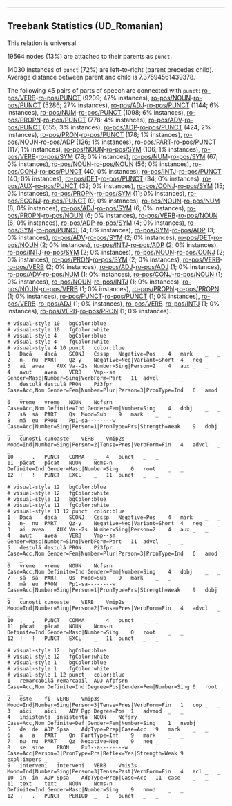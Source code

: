 

--------------------------------------------------------------------------------

## Treebank Statistics (UD_Romanian)

This relation is universal.

19564 nodes (13%) are attached to their parents as `punct`.

14030 instances of `punct` (72%) are left-to-right (parent precedes child).
Average distance between parent and child is 7.37594561439378.

The following 45 pairs of parts of speech are connected with `punct`: [ro-pos/VERB]()-[ro-pos/PUNCT]() (9209; 47% instances), [ro-pos/NOUN]()-[ro-pos/PUNCT]() (5286; 27% instances), [ro-pos/ADJ]()-[ro-pos/PUNCT]() (1144; 6% instances), [ro-pos/NUM]()-[ro-pos/PUNCT]() (1098; 6% instances), [ro-pos/PROPN]()-[ro-pos/PUNCT]() (778; 4% instances), [ro-pos/ADV]()-[ro-pos/PUNCT]() (655; 3% instances), [ro-pos/ADP]()-[ro-pos/PUNCT]() (424; 2% instances), [ro-pos/PRON]()-[ro-pos/PUNCT]() (178; 1% instances), [ro-pos/NOUN]()-[ro-pos/ADP]() (126; 1% instances), [ro-pos/PART]()-[ro-pos/PUNCT]() (117; 1% instances), [ro-pos/NOUN]()-[ro-pos/SYM]() (106; 1% instances), [ro-pos/VERB]()-[ro-pos/SYM]() (78; 0% instances), [ro-pos/NUM]()-[ro-pos/SYM]() (67; 0% instances), [ro-pos/NOUN]()-[ro-pos/NOUN]() (56; 0% instances), [ro-pos/CONJ]()-[ro-pos/PUNCT]() (40; 0% instances), [ro-pos/INTJ]()-[ro-pos/PUNCT]() (40; 0% instances), [ro-pos/DET]()-[ro-pos/PUNCT]() (34; 0% instances), [ro-pos/AUX]()-[ro-pos/PUNCT]() (32; 0% instances), [ro-pos/CONJ]()-[ro-pos/SYM]() (15; 0% instances), [ro-pos/PROPN]()-[ro-pos/SYM]() (11; 0% instances), [ro-pos/SCONJ]()-[ro-pos/PUNCT]() (9; 0% instances), [ro-pos/NOUN]()-[ro-pos/NUM]() (8; 0% instances), [ro-pos/ADJ]()-[ro-pos/SYM]() (6; 0% instances), [ro-pos/PROPN]()-[ro-pos/NOUN]() (6; 0% instances), [ro-pos/VERB]()-[ro-pos/NOUN]() (6; 0% instances), [ro-pos/ADP]()-[ro-pos/SYM]() (4; 0% instances), [ro-pos/SYM]()-[ro-pos/PUNCT]() (4; 0% instances), [ro-pos/SYM]()-[ro-pos/ADP]() (3; 0% instances), [ro-pos/ADV]()-[ro-pos/SYM]() (2; 0% instances), [ro-pos/DET]()-[ro-pos/NOUN]() (2; 0% instances), [ro-pos/INTJ]()-[ro-pos/ADP]() (2; 0% instances), [ro-pos/INTJ]()-[ro-pos/SYM]() (2; 0% instances), [ro-pos/NOUN]()-[ro-pos/CONJ]() (2; 0% instances), [ro-pos/PRON]()-[ro-pos/SYM]() (2; 0% instances), [ro-pos/VERB]()-[ro-pos/VERB]() (2; 0% instances), [ro-pos/ADJ]()-[ro-pos/ADJ]() (1; 0% instances), [ro-pos/ADV]()-[ro-pos/NUM]() (1; 0% instances), [ro-pos/CONJ]()-[ro-pos/NOUN]() (1; 0% instances), [ro-pos/NOUN]()-[ro-pos/INTJ]() (1; 0% instances), [ro-pos/NOUN]()-[ro-pos/VERB]() (1; 0% instances), [ro-pos/PROPN]()-[ro-pos/PROPN]() (1; 0% instances), [ro-pos/PUNCT]()-[ro-pos/PUNCT]() (1; 0% instances), [ro-pos/VERB]()-[ro-pos/ADJ]() (1; 0% instances), [ro-pos/VERB]()-[ro-pos/INTJ]() (1; 0% instances), [ro-pos/VERB]()-[ro-pos/PRON]() (1; 0% instances).


~~~ conllu
# visual-style 10	bgColor:blue
# visual-style 10	fgColor:white
# visual-style 4	bgColor:blue
# visual-style 4	fgColor:white
# visual-style 4 10 punct	color:blue
1	Dacă	dacă	SCONJ	Csssp	Negative=Pos	4	mark	_	_
2	n-	nu	PART	Qz-y	Negative=Neg|Variant=Short	4	neg	_	_
3	ai	avea	AUX	Va--2s	Number=Sing|Person=2	4	aux	_	_
4	avut	avea	VERB	Vmp--sm	Gender=Masc|Number=Sing|VerbForm=Part	11	advcl	_	_
5	destulă	destulă	PRON	Pi3fpr	Case=Acc,Nom|Gender=Fem|Number=Plur|Person=3|PronType=Ind	6	amod	_	_
6	vreme	vreme	NOUN	Ncfsrn	Case=Acc,Nom|Definite=Ind|Gender=Fem|Number=Sing	4	dobj	_	_
7	să	să	PART	Qs	Mood=Sub	9	mark	_	_
8	mă	eu	PRON	Pp1-sa--------w	Case=Acc|Number=Sing|Person=1|PronType=Prs|Strength=Weak	9	dobj	_	_
9	cunoști	cunoaște	VERB	Vmip2s	Mood=Ind|Number=Sing|Person=2|Tense=Pres|VerbForm=Fin	4	advcl	_	_
10	,	,	PUNCT	COMMA	_	4	punct	_	_
11	păcat	păcat	NOUN	Ncms-n	Definite=Ind|Gender=Masc|Number=Sing	0	root	_	_
12	!	!	PUNCT	EXCL	_	11	punct	_	_

~~~


~~~ conllu
# visual-style 12	bgColor:blue
# visual-style 12	fgColor:white
# visual-style 11	bgColor:blue
# visual-style 11	fgColor:white
# visual-style 11 12 punct	color:blue
1	Dacă	dacă	SCONJ	Csssp	Negative=Pos	4	mark	_	_
2	n-	nu	PART	Qz-y	Negative=Neg|Variant=Short	4	neg	_	_
3	ai	avea	AUX	Va--2s	Number=Sing|Person=2	4	aux	_	_
4	avut	avea	VERB	Vmp--sm	Gender=Masc|Number=Sing|VerbForm=Part	11	advcl	_	_
5	destulă	destulă	PRON	Pi3fpr	Case=Acc,Nom|Gender=Fem|Number=Plur|Person=3|PronType=Ind	6	amod	_	_
6	vreme	vreme	NOUN	Ncfsrn	Case=Acc,Nom|Definite=Ind|Gender=Fem|Number=Sing	4	dobj	_	_
7	să	să	PART	Qs	Mood=Sub	9	mark	_	_
8	mă	eu	PRON	Pp1-sa--------w	Case=Acc|Number=Sing|Person=1|PronType=Prs|Strength=Weak	9	dobj	_	_
9	cunoști	cunoaște	VERB	Vmip2s	Mood=Ind|Number=Sing|Person=2|Tense=Pres|VerbForm=Fin	4	advcl	_	_
10	,	,	PUNCT	COMMA	_	4	punct	_	_
11	păcat	păcat	NOUN	Ncms-n	Definite=Ind|Gender=Masc|Number=Sing	0	root	_	_
12	!	!	PUNCT	EXCL	_	11	punct	_	_

~~~


~~~ conllu
# visual-style 12	bgColor:blue
# visual-style 12	fgColor:white
# visual-style 1	bgColor:blue
# visual-style 1	fgColor:white
# visual-style 1 12 punct	color:blue
1	remarcabilă	remarcabil	ADJ	Afpfsrn	Case=Acc,Nom|Definite=Ind|Degree=Pos|Gender=Fem|Number=Sing	0	root	_	_
2	este	fi	VERB	Vmip3s	Mood=Ind|Number=Sing|Person=3|Tense=Pres|VerbForm=Fin	1	cop	_	_
3	aici	aici	ADV	Rgp	Degree=Pos	1	advmod	_	_
4	insistența	insistență	NOUN	Ncfsry	Case=Acc,Nom|Definite=Def|Gender=Fem|Number=Sing	1	nsubj	_	_
5	de	de	ADP	Spsa	AdpType=Prep|Case=Acc	9	mark	_	_
6	a	a	PART	Qn	PartType=Inf	9	mark	_	_
7	nu	nu	PART	Qz	Negative=Neg	9	neg	_	_
8	se	sine	PRON	Px3--a--------w	Case=Acc|Person=3|PronType=Prs|Reflex=Yes|Strength=Weak	9	expl:impers	_	_
9	interveni	interveni	VERB	Vmis3s	Mood=Ind|Number=Sing|Person=3|Tense=Past|VerbForm=Fin	4	acl	_	_
10	în	în	ADP	Spsa	AdpType=Prep|Case=Acc	11	case	_	_
11	text	text	NOUN	Ncms-n	Definite=Ind|Gender=Masc|Number=Sing	9	nmod	_	_
12	.	.	PUNCT	PERIOD	_	1	punct	_	_

~~~


